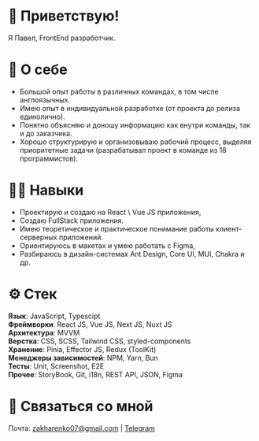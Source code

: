 # 🙂 Приветствую!
Я Павел, FrontEnd разработчик.

# 🤳 О себе
- Большой опыт работы в различных командах, в том числе англоязычных.
- Имею опыт в индивидуальной разработке (от проекта до релиза единолично).
- Понятно объясняю и доношу информацию как внутри команды, так и до заказчика.
- Хорошо структурирую и организовываю рабочий процесс, выделяя приоритетные задачи (разрабатывал проект в команде из 18 программистов).

# 🧑‍💻 Навыки
- Проектирую и создаю на React \ Vue JS приложения,
- Создаю FullStack приложения.
- Имею теоретическое и практическое понимание работы клиент-серверных приложений.
- Ориентируюсь в макетах и умею работать с Figma,
- Разбираюсь в дизайн-системах Ant Design, Core UI, MUI, Chakra и др.

# ⚙️ Стек  
**Язык**: JavaScript, Typescipt\
**Фреймворки**: React JS, Vue JS, Next JS, Nuxt JS\
**Архитектура**: MVVM\
**Верстка**: CSS, SCSS, Tailwind CSS, styled-components \
**Хранение**: Pinia, Effector JS, Redux (ToolKit)\
**Менеджеры зависимостей**: NPM, Yarn, Bun\
**Тесты**: Unit, Screenshot, E2E\
**Прочее**: StoryBook, Git, i18n, REST API, JSON, Figma

# 💬 Связаться со мной
Почта: zakharenko07@gmail.com | [Telegram](https://t.me/evilinarm)
